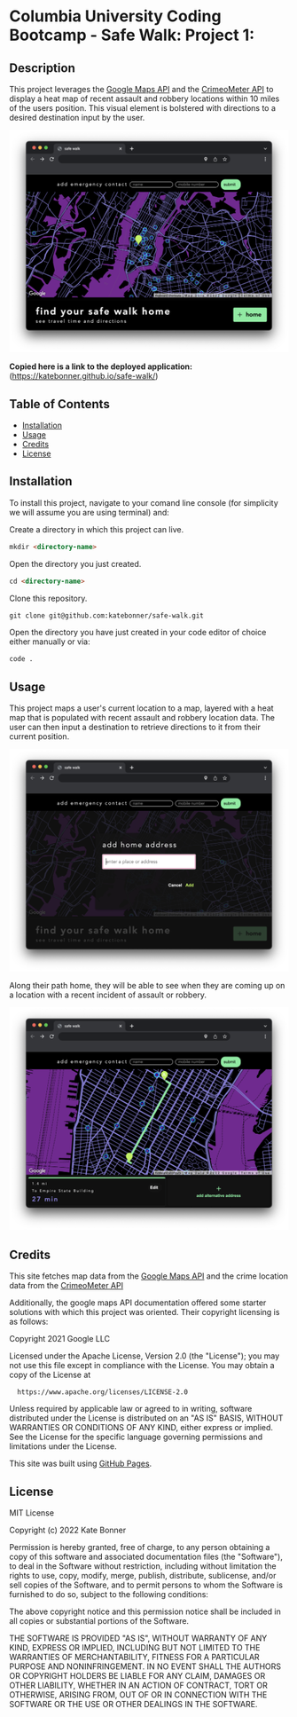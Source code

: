 # Columbia University Coding Bootcamp - Safe Walk: Project 1: 

## Description

This project leverages the [Google Maps API](https://developers.google.com/maps) and the [CrimeoMeter API](https://www.crimeometer.com/) to display a heat map of recent assault and robbery locations within 10 miles of the users position. This visual element is bolstered with directions to a desired destination input by the user.

![landing page](./assets/IMAGES/landing.png)


**Copied here is a link to the deployed application:**
(https://katebonner.github.io/safe-walk/)


## Table of Contents 

* [Installation](#installation)
* [Usage](#usage)
* [Credits](#credits)
* [License](#license)


## Installation

To install this project, navigate to your comand line console (for simplicity we will assume you are using terminal) and:

Create a directory in which this project can live.
```md
mkdir <directory-name>
```
Open the directory you just created.
```md
cd <directory-name>
```
Clone this repository.
```md
git clone git@github.com:katebonner/safe-walk.git
```
Open the directory you have just created in your code editor of choice either manually or via:
```md
code .
```

## Usage

This project maps a user's current location to a map, layered with a heat map that is populated with recent assault and robbery location data. The user can then input a destination to retrieve directions to it from their current position.

![enter destination](./assets/IMAGES/enter.png)

 Along their path home, they will be able to see when they are coming up on a location with a recent incident of assault or robbery.

![directions](./assets/IMAGES/directions.png)


## Credits

This site fetches map data from the [Google Maps API](https://developers.google.com/maps) and the crime location data from the [CrimeoMeter API](https://www.crimeometer.com/)

Additionally, the google maps API documentation offered some starter solutions with which this project was oriented. Their copyright licensing is as follows:

  Copyright 2021 Google LLC

  Licensed under the Apache License, Version 2.0 (the "License");
  you may not use this file except in compliance with the License.
  You may obtain a copy of the License at

      https://www.apache.org/licenses/LICENSE-2.0

  Unless required by applicable law or agreed to in writing, software
  distributed under the License is distributed on an "AS IS" BASIS,
  WITHOUT WARRANTIES OR CONDITIONS OF ANY KIND, either express or implied.
  See the License for the specific language governing permissions and
  limitations under the License.

This site was built using [GitHub Pages](https://pages.github.com/).


## License

MIT License

Copyright (c) 2022 Kate Bonner

Permission is hereby granted, free of charge, to any person obtaining a copy
of this software and associated documentation files (the "Software"), to deal
in the Software without restriction, including without limitation the rights
to use, copy, modify, merge, publish, distribute, sublicense, and/or sell
copies of the Software, and to permit persons to whom the Software is
furnished to do so, subject to the following conditions:

The above copyright notice and this permission notice shall be included in all
copies or substantial portions of the Software.

THE SOFTWARE IS PROVIDED "AS IS", WITHOUT WARRANTY OF ANY KIND, EXPRESS OR
IMPLIED, INCLUDING BUT NOT LIMITED TO THE WARRANTIES OF MERCHANTABILITY,
FITNESS FOR A PARTICULAR PURPOSE AND NONINFRINGEMENT. IN NO EVENT SHALL THE
AUTHORS OR COPYRIGHT HOLDERS BE LIABLE FOR ANY CLAIM, DAMAGES OR OTHER
LIABILITY, WHETHER IN AN ACTION OF CONTRACT, TORT OR OTHERWISE, ARISING FROM,
OUT OF OR IN CONNECTION WITH THE SOFTWARE OR THE USE OR OTHER DEALINGS IN THE
SOFTWARE.




